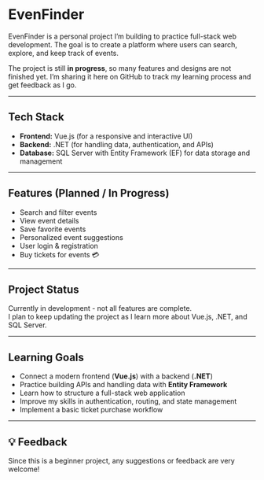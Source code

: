 # EvenFinder  

EvenFinder is a personal project I’m building to practice full-stack web development. The goal is to create a platform where users can search, explore, and keep track of events.  

The project is still **in progress**, so many features and designs are not finished yet. I’m sharing it here on GitHub to track my learning process and get feedback as I go.  

---

## Tech Stack  
- **Frontend:** Vue.js (for a responsive and interactive UI)  
- **Backend:** .NET (for handling data, authentication, and APIs)  
- **Database:** SQL Server with Entity Framework (EF) for data storage and management  

---

##  Features (Planned / In Progress)  
- Search and filter events  
- View event details  
- Save favorite events  
- Personalized event suggestions  
- User login & registration  
- Buy tickets for events 💳  

---

##  Project Status  
 Currently in development - not all features are complete.  
I plan to keep updating the project as I learn more about Vue.js, .NET, and SQL Server.  

---

##  Learning Goals  
- Connect a modern frontend (**Vue.js**) with a backend (**.NET**)  
- Practice building APIs and handling data with **Entity Framework**  
- Learn how to structure a full-stack web application  
- Improve my skills in authentication, routing, and state management  
- Implement a basic ticket purchase workflow  

---

## 💡 Feedback  
Since this is a beginner project, any suggestions or feedback are very welcome!  
